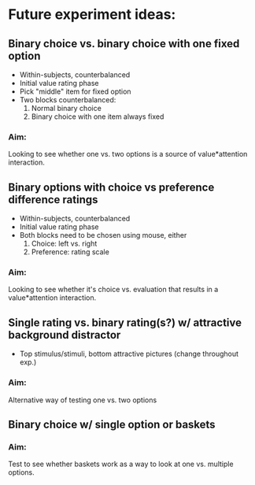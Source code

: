 # Future experiment ideas:

## Binary choice vs. binary choice with one fixed option
- Within-subjects, counterbalanced
- Initial value rating phase
- Pick "middle" item for fixed option
- Two blocks counterbalanced:
    1. Normal binary choice
    2. Binary choice with one item always fixed
### Aim:
Looking to see whether one vs. two options is a source of value*attention interaction.

## Binary options with choice vs preference difference ratings
- Within-subjects, counterbalanced
- Initial value rating phase
- Both blocks need to be chosen using mouse, either
    1. Choice: left vs. right
    2. Preference: rating scale
### Aim:
Looking to see whether it's choice vs. evaluation that results in a value*attention interaction.

## Single rating vs. binary rating(s?) w/ attractive background distractor
- Top stimulus/stimuli, bottom attractive pictures (change throughout exp.)
### Aim:
Alternative way of testing one vs. two options

## Binary choice w/ single option or baskets
### Aim:
Test to see whether baskets work as a way to look at one vs. multiple options.
